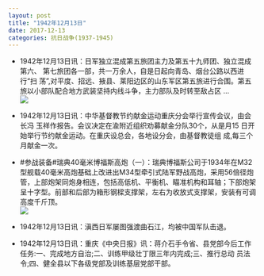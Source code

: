 ```yaml
---
layout: post
title: "1942年12月13日"
date: 2017-12-13
categories: 抗日战争(1937-1945)
---
```


<meta name="referrer" content="no-referrer" />

- 1942年12月13日讯：日军独立混成第五旅团主力及第五十九师团、独立混成第六、 第七旅团各一部，共一万余人，自是日起向青岛、烟台公路以西进行“扫 荡”,对平度、招远、掖县、莱阳边区的山东军区第五旅进行合围。第五 旅以小部队配合地方武装坚持内线斗争，主力部队及时转至敌占区 ... <br/><img src="https://wx3.sinaimg.cn/large/aca367d8ly1fmfe5myhvaj20c809zq2z.jpg" />

- 1942年12月13日讯：中华基督教节约献金运动重庆分会举行宣传会议，由会长冯 玉祥作报告。会议决定在渝附近组织劝募献金分队30个，从是月15 日开始举行节约献金运动。在重庆设总会，各地设分会，由基督教徒组 成,每三个月献金一次。 

- #参战装备#瑞典40毫米博福斯高炮（一）：瑞典博福斯公司于1934年在M32型舰载40毫米高炮基础上改进出M34型牵引式陆军野战高炮，采用56倍径炮管，上部炮架同炮身相连，包括高低机、平衡机、瞄准机构和耳轴；下部炮架呈十字型。前部和后部为箱形钢樑支撑架，左右为收放式支撑架，安装有可调高度千斤顶。 <br/><img src="https://wx3.sinaimg.cn/large/aca367d8ly1fmewt9je91j20ci122qao.jpg" />

- 1942年12月13日讯：滇西日军屡图强渡曲石江，均被中国军队击退。 

- 1942年12月13日讯：重庆《中央日报》讯：蒋介石手令省、县党部今后工作 任务:一、完成地方自治;二、训练甲级壮丁限三年内完成;三、推行总动 员法令;四、健全县以下各级党部及训练基层党部干部。 

